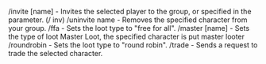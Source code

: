/invite [name] - Invites the selected player to the group, or specified in the parameter. (/ inv)
/uninvite name - Removes the specified character from your group.
/ffa - Sets the loot type to "free for all".
/master [name] - Sets the type of loot Master Loot, the specified character is put master looter
/roundrobin - Sets the loot type to "round robin".
/trade - Sends a request to trade the selected character. 
